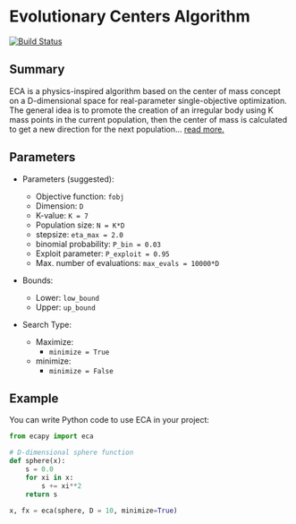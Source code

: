 # Evolutionary Centers Algorithm


[![Build Status](https://travis-ci.org/jmejia8/ecapy.svg?branch=master)](https://travis-ci.org/jmejia8/ecapy)


## Summary

ECA is a physics-inspired algorithm based on the center of mass concept on 
a D-dimensional space for real-parameter single-objective optimization. The 
general idea is to promote the creation of an irregular body using K mass points
in the current population, then the center of mass is calculated to get a new direction 
for the next population... [read more.](https://www.dropbox.com/s/kqc22ki2edjtt0y/ECA-optimization.pdf)

## Parameters
- Parameters (suggested):
    - Objective function: `fobj`
    - Dimension: `D`
    - K-value:
           `K = 7`
    - Population size:
           `N = K*D`
    - stepsize:
           `eta_max = 2.0`
    - binomial probability:
           `P_bin = 0.03`
    - Exploit parameter:
           `P_exploit = 0.95`
     - Max. number of evaluations:
           `max_evals = 10000*D`

- Bounds:
     - Lower: `low_bound`
     - Upper: `up_bound`

- Search Type:
    - Maximize:
        - `minimize = True`
    - minimize:
        - `minimize = False`


## Example

You can write Python code to use ECA in your project:

```python
from ecapy import eca

# D-dimensional sphere function
def sphere(x):
    s = 0.0
    for xi in x:
        s += xi**2
    return s

x, fx = eca(sphere, D = 10, minimize=True)

```